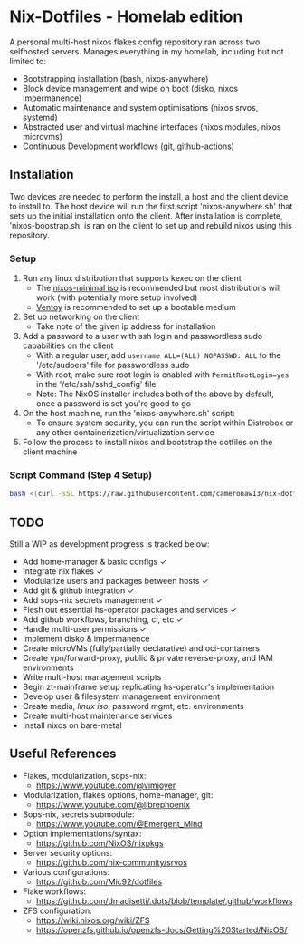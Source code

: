 # Nix-Dotfiles - Homelab edition
A personal multi-host nixos flakes config repository ran across two selfhosted servers. Manages everything in my homelab, including but not limited to:
- Bootstrapping installation (bash, nixos-anywhere)
- Block device management and wipe on boot (disko, nixos impermanence)
- Automatic maintenance and system optimisations (nixos srvos, systemd)
- Abstracted user and virtual machine interfaces (nixos modules, nixos microvms)
- Continuous Development workflows (git, github-actions)

## Installation
Two devices are needed to perform the install, a host and the client device to install to.
The host device will run the first script 'nixos-anywhere.sh' that sets up the initial installation onto the client.
After installation is complete, 'nixos-boostrap.sh' is ran on the client to set up and rebuild nixos using this repository.

### Setup
1. Run any linux distribution that supports kexec on the client
    - The [nixos-minimal iso](https://nixos.org/download/) is recommended but most distributions will work (with potentially more setup involved)
    - [Ventoy](https://www.ventoy.net/en/index.html) is recommended to set up a bootable medium
2. Set up networking on the client
    - Take note of the given ip address for installation
3. Add a password to a user with ssh login and passwordless sudo capabilities on the client
    - With a regular user, add `username ALL=(ALL) NOPASSWD: ALL` to the '/etc/sudoers' file for passwordless sudo
    - With root, make sure root login is enabled with `PermitRootLogin=yes` in the '/etc/ssh/sshd_config' file
    - Note: The NixOS installer includes both of the above by default, once a password is set you're good to go
4. On the host machine, run the 'nixos-anywhere.sh' script:
    - To ensure system security, you can run the script within Distrobox or any other containerization/virtualization service
5. Follow the process to install nixos and bootstrap the dotfiles on the client machine

### Script Command (Step 4 Setup)
```bash
bash <(curl -sSL https://raw.githubusercontent.com/cameronaw13/nix-dotfiles/refs/heads/installation/nixos-anywhere.sh)
```

## TODO
Still a WIP as development progress is tracked below:
- Add home-manager & basic configs ✓
- Integrate nix flakes ✓
- Modularize users and packages between hosts ✓
- Add git & github integration ✓
- Add sops-nix secrets management ✓
- Flesh out essential hs-operator packages and services ✓
- Add github workflows, branching, ci, etc ✓
- Handle multi-user permissions ✓
- Implement disko & impermanence
- Create microVMs (fully/partially declarative) and oci-containers
- Create vpn/forward-proxy, public & private reverse-proxy, and IAM environments
- Write multi-host management scripts
- Begin zt-mainframe setup replicating hs-operator's implementation
- Develop user & filesystem management environment
- Create media, *linux iso*, password mgmt, etc. environments  
- Create multi-host maintenance services
- Install nixos on bare-metal



## Useful References
- Flakes, modularization, sops-nix:
    - https://www.youtube.com/@vimjoyer
- Modularization, flakes options, home-manager, git:
    - https://www.youtube.com/@librephoenix
- Sops-nix, secrets submodule:
    - https://www.youtube.com/@Emergent_Mind
- Option implementations/syntax:
    - https://github.com/NixOS/nixpkgs
- Server security options:
    - https://github.com/nix-community/srvos
- Various configurations:
    - https://github.com/Mic92/dotfiles
- Flake workflows:
    - https://github.com/dmadisetti/.dots/blob/template/.github/workflows
- ZFS configuration:
    - https://wiki.nixos.org/wiki/ZFS
    - https://openzfs.github.io/openzfs-docs/Getting%20Started/NixOS/
